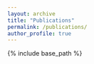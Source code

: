 ```yaml
---
layout: archive
title: "Publications"
permalink: /publications/
author_profile: true
---
```


{% include base_path %}
